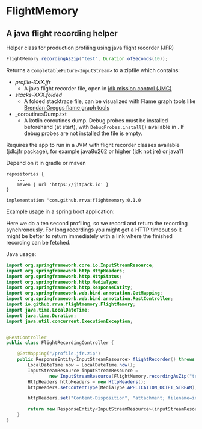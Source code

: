 # FlightMemory

## A java flight recording helper

Helper class for production profiling using java flight recorder (JFR)

```java
FlightMemory.recordingAsZip("test", Duration.ofSeconds(10));
``` 

Returns a `CompletableFuture<InputStream>` to a zipfile which contains:

- _profile-XXX.jfr_
    - A java flight recorder file, open
      in [jdk mission control (JMC)](https://www.oracle.com/java/technologies/javase/products-jmc8-downloads.html)
- _stacks-XXX.folded_
    - A folded stacktrace file, can be visualized with Flame graph tools
      like [Brendan Greggs flame graph tools](https://github.com/brendangregg/FlameGraph)
- _coroutinesDump.txt
    - A kotlin coroutines dump. Debug probes must be installed beforehand (at start), with `DebugProbes.install()`
      available in . If debug probes are not installed the file is empty.

Requires the app to run in a JVM with flight recorder classes available (jdk.jfr package), for example java8u262 or
higher (jdk not jre) or java11

Depend on it in gradle or maven

```
repositories {
    ...
    maven { url 'https://jitpack.io' }
}
```        

```
implementation 'com.github.rrva:flightmemory:0.1.0'
```

Example usage in a spring boot application:

Here we do a ten second profiling, so we record and return the recording synchronously.
For long recordings you might get a HTTP timeout so it might be better
to return immediately with a link where the finished recording can be fetched.

Java usage:

```java
import org.springframework.core.io.InputStreamResource;
import org.springframework.http.HttpHeaders;
import org.springframework.http.HttpStatus;
import org.springframework.http.MediaType;
import org.springframework.http.ResponseEntity;
import org.springframework.web.bind.annotation.GetMapping;
import org.springframework.web.bind.annotation.RestController;
import io.github.rrva.flightmemory.FlightMemory;
import java.time.LocalDateTime;
import java.time.Duration;
import java.util.concurrent.ExecutionException;


@RestController
public class FlightRecordingController {

    @GetMapping("/profile.jfr.zip")
    public ResponseEntity<InputStreamResource> flightRecorder() throws ExecutionException, InterruptedException {
        LocalDateTime now = LocalDateTime.now();
        InputStreamResource inputStreamResource = 
                new InputStreamResource(FlightMemory.recordingAsZip("test", Duration.ofSeconds(10), null, false).get());
        HttpHeaders httpHeaders = new HttpHeaders();
        httpHeaders.setContentType(MediaType.APPLICATION_OCTET_STREAM);

        httpHeaders.set("Content-Disposition", "attachment; filename=index-profile-"+now+".zip");

        return new ResponseEntity<InputStreamResource>(inputStreamResource, httpHeaders, HttpStatus.OK);
    }
}
```
